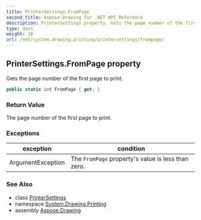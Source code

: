 ```yaml
---
title: PrinterSettings.FromPage
second_title: Aspose.Drawing for .NET API Reference
description: PrinterSettings property. Gets the page number of the first page to print
type: docs
weight: 30
url: /net/system.drawing.printing/printersettings/frompage/
---
```

## PrinterSettings.FromPage property

Gets the page number of the first page to print.

```csharp
public static int FromPage { get; }
```

### Return Value

The page number of the first page to print.

### Exceptions

| exception | condition |
| --- | --- |
| ArgumentException | The `FromPage` property's value is less than zero. |

### See Also

* class [PrinterSettings](../)
* namespace [System.Drawing.Printing](../../printersettings/)
* assembly [Aspose.Drawing](../../../)


